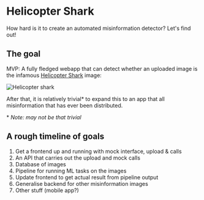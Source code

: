 # Helicopter Shark

How hard is it to create an automated misinformation detector? Let's find out!

## The goal

MVP: A fully fledged webapp that can detect whether an uploaded image is the infamous [Helicopter Shark](https://en.wikipedia.org/wiki/Helicopter_Shark) image:

![Helicopter shark](https://upload.wikimedia.org/wikipedia/en/8/84/Helicopter_Shark_Thumb.jpg)

After that, it is relatively trivial* to expand this to an app that all misinformation that has ever been distributed.

&ast; *Note: may not be that trivial*

## A rough timeline of goals

  1. Get a frontend up and running with mock interface, upload & calls
  2. An API that carries out the upload and mock calls
  3. Database of images
  4. Pipeline for running ML tasks on the images
  5. Update frontend to get actual result from pipeline output
  6. Generalise backend for other misinformation images
  7. Other stuff (mobile app?)

